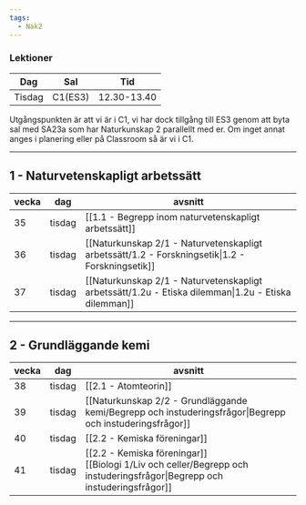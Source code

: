 ```yaml
---
tags:
  - Nak2
---
```

### Lektioner

| Dag      | Sal     | Tid           |
| -------- | ------- | ------------- |
| Tisdag   | C1(ES3) | 12.30-13.40   |

Utgångspunkten är att vi är i C1, vi har dock tillgång till ES3 genom att byta sal med SA23a som har Naturkunskap 2 parallellt med er. Om inget annat anges i planering eller på Classroom så är vi i C1.

---

## 1 - Naturvetenskapligt arbetssätt

| vecka | dag    | avsnitt                                                                                             |
| ----- | ------ | --------------------------------------------------------------------------------------------------- |
| 35    | tisdag | [[1.1 - Begrepp inom naturvetenskapligt arbetssätt]]                                                |
| 36    | tisdag | [[Naturkunskap 2/1 - Naturvetenskapligt arbetssätt/1.2 - Forskningsetik\|1.2 - Forskningsetik]]     |
| 37    | tisdag | [[Naturkunskap 2/1 - Naturvetenskapligt arbetssätt/1.2u - Etiska dilemman\|1.2u - Etiska dilemman]] |

---
## 2 - Grundläggande kemi

| vecka | dag    | avsnitt                                                                                                                         |
| ----- | ------ | ------------------------------------------------------------------------------------------------------------------------------- |
| 38    | tisdag | [[2.1 - Atomteorin]]                                                                                                            |
| 39    | tisdag | [[Naturkunskap 2/2 - Grundläggande kemi/Begrepp och instuderingsfrågor\|Begrepp och instuderingsfrågor]]                        |
| 40    | tisdag | [[2.2 - Kemiska föreningar]]                                                                                                    |
| 41    | tisdag | [[2.2 - Kemiska föreningar]]<br>[[Biologi 1/Liv och celler/Begrepp och instuderingsfrågor\|Begrepp och instuderingsfrågor]] |
